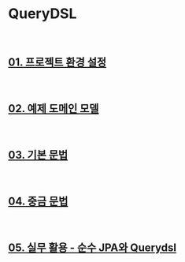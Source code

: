 # QueryDSL

</br>

## [01. 프로젝트 환경 설정](./doc/section01.md)

</br>

## [02. 예제 도메인 모델](./doc/section02.md)

</br>

## [03. 기본 문법](./doc/section03.md)

</br>

## [04. 중금 문법](./doc/section04.md)

</br>

## [05. 실무 활용 - 순수 JPA와 Querydsl](./doc/section05.md)
